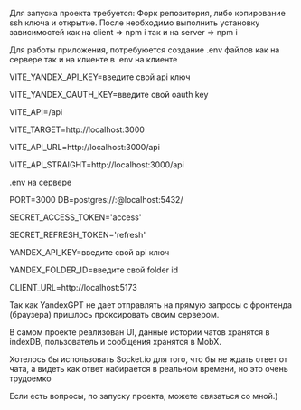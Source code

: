 Для запуска проекта требуется:
Форк репозитория, либо копирование ssh ключа и открытие.
После необходимо выполнить установку зависимостей как на 
client => npm i
так и на 
server => npm i

Для работы приложения, потребуюется создание .env файлов как на сервере так и на клиенте
в .env на клиенте

VITE_YANDEX_API_KEY=введите свой api ключ


VITE_YANDEX_OAUTH_KEY=введите свой oauth key

VITE_API=/api


VITE_TARGET=http://localhost:3000

VITE_API_URL=http://localhost:3000/api


VITE_API_STRAIGHT=http://localhost:3000/api 

.env на сервере 

PORT=3000
DB=postgres://<userName>:<password>@localhost:5432/<BdName>


SECRET_ACCESS_TOKEN='access'  


SECRET_REFRESH_TOKEN='refresh'  


YANDEX_API_KEY=введите свой api ключ


YANDEX_FOLDER_ID=введите свой folder id


CLIENT_URL=http://localhost:5173

Так как YandexGPT не дает отправлять на прямую запросы с фронтенда (браузера) пришлось проксировать своим сервером.

В самом проекте реализован UI, данные истории чатов хранятся в indexDB, пользователь и сообщения хранятся в MobX.

Хотелось бы использовать Socket.io для того, что бы не ждать ответ от чата, а видеть как ответ набирается в реальном времени, но это очень трудоемко

Если есть вопросы, по запуску проекта, можете связаться со мной.)
